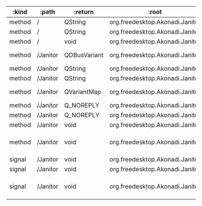 :kind  | :path    | :return      | :root                           | :sig                                                                                                                                         
------ | -------- | ------------ | ------------------------------- | ---------------------------------------------------------------------------------------------------------------------------------------------
method | /        | QString      | org.freedesktop.Akonadi.Janitor | org.freedesktop.DBus.Introspectable.Introspect()                                                                                             
method | /        | QString      | org.freedesktop.Akonadi.Janitor | org.freedesktop.DBus.Peer.GetMachineId()                                                                                                     
method | /        | void         | org.freedesktop.Akonadi.Janitor | org.freedesktop.DBus.Peer.Ping()                                                                                                             
method | /Janitor | QDBusVariant | org.freedesktop.Akonadi.Janitor | org.freedesktop.DBus.Properties.Get(QString interface_name, QString property_name)                                                           
method | /Janitor | QString      | org.freedesktop.Akonadi.Janitor | org.freedesktop.DBus.Introspectable.Introspect()                                                                                             
method | /Janitor | QString      | org.freedesktop.Akonadi.Janitor | org.freedesktop.DBus.Peer.GetMachineId()                                                                                                     
method | /Janitor | QVariantMap  | org.freedesktop.Akonadi.Janitor | org.freedesktop.DBus.Properties.GetAll(QString interface_name)                                                                               
method | /Janitor | Q_NOREPLY    | org.freedesktop.Akonadi.Janitor | void org.freedesktop.Akonadi.Janitor.check()                                                                                                 
method | /Janitor | Q_NOREPLY    | org.freedesktop.Akonadi.Janitor | void org.freedesktop.Akonadi.Janitor.vacuum()                                                                                                
method | /Janitor | void         | org.freedesktop.Akonadi.Janitor | org.freedesktop.DBus.Peer.Ping()                                                                                                             
method | /Janitor | void         | org.freedesktop.Akonadi.Janitor | org.freedesktop.DBus.Properties.Set(QString interface_name, QString property_name, QDBusVariant value)                                       
signal | /Janitor | void         | org.freedesktop.Akonadi.Janitor | org.freedesktop.Akonadi.Janitor.done()                                                                                                       
signal | /Janitor | void         | org.freedesktop.Akonadi.Janitor | org.freedesktop.Akonadi.Janitor.information(QString msg)                                                                                     
signal | /Janitor | void         | org.freedesktop.Akonadi.Janitor | org.freedesktop.DBus.Properties.PropertiesChanged(QString interface_name, QVariantMap changed_properties, QStringList invalidated_properties)

